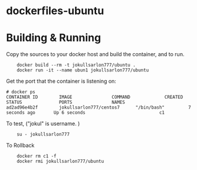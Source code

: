 # dockerfiles-ubuntu
# Building & Running

Copy the sources to your docker host and build the container, and to run.
```
	docker build --rm -t jokullsarlon777/ubuntu .
	docker run -it --name ubun1 jokullsarlon777/ubuntu
```
Get the port that the container is listening on:

```
# docker ps
CONTAINER ID        IMAGE               COMMAND             CREATED             STATUS              PORTS               NAMES
ad2ad96e4b2f        jokullsarlon777/centos7      "/bin/bash"         7 seconds ago       Up 6 seconds                            c1
```

To test, ("jokul" is username. )
```
	su - jokullsarlon777
```
To Rollback
```
    docker rm c1 -f
    docker rmi jokullsarlon777/ubuntu
```
